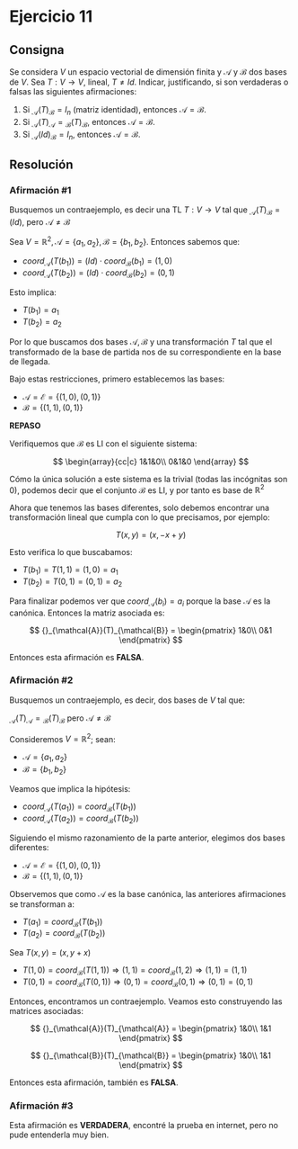 # Ejercicio 11

## Consigna

Se considera $V$ un espacio vectorial de dimensión finita y $\mathcal{A}$ y $\mathcal{B}$ dos bases de $V$. Sea $T:V\to V$, lineal, $T\neq Id$. Indicar, justificando, si son verdaderas o falsas las siguientes afirmaciones:

1. Si ${}_{\mathcal{A}}(T)_{\mathcal{B}}=I_n$ (matriz identidad), entonces $\mathcal{A}=\mathcal{B}$.
2. Si ${}_{\mathcal{A}}(T)_{\mathcal{A}}={}_{\mathcal{B}}(T)_{\mathcal{B}}$, entonces $\mathcal{A}=\mathcal{B}$.
3. Si ${}_{\mathcal{A}}(Id)_{\mathcal{B}}=I_n$, entonces $\mathcal{A}=\mathcal{B}$.

## Resolución

### Afirmación #1

Busquemos un contraejemplo, es decir una TL  $T:V\to V$ tal que ${}_{\mathcal{A}}(T)_{\mathcal{B}} = (Id)$, pero $\mathcal{A} \neq \mathcal{B}$

Sea $V=\mathbb{R}^2,\mathcal{A} = \{a_1,a_2\},\mathcal{B} = \{b_1, b_2\}$. Entonces sabemos que:

- $coord_{\mathcal{A}}(T(b_1)) = (Id) \cdot coord_{\mathcal{B}}(b_1) = (1,0)$
- $coord_{\mathcal{A}}(T(b_2)) = (Id) \cdot coord_{\mathcal{B}}(b_2) = (0,1)$

Esto implica:

- $T(b_1) = a_1$
- $T(b_2) = a_2$

Por lo que buscamos dos bases $\mathcal{A}, \mathcal{B}$ y una transformación $T$ tal que el transformado de la base de partida nos de su correspondiente en la base de llegada.

Bajo estas restricciones, primero establecemos las bases:

- $\mathcal{A} = \mathcal{E} = \{(1,0),(0,1)\}$
- $\mathcal{B} = \{(1,1),(0,1)\}$

**REPASO**

Verifiquemos que $\mathcal{B}$ es LI con el siguiente sistema:

$$
\begin{array}{cc|c}
1&1&0\\
0&1&0
\end{array}
$$

Cómo la única solución a este sistema es la trivial (todas las incógnitas son 0), podemos decir que el conjunto $\mathcal{B}$ es LI, y por tanto es base de $\mathbb{R}^2$

Ahora que tenemos las bases diferentes, solo debemos encontrar una transformación lineal que cumpla con lo que precisamos, por ejemplo:

$$T(x,y) = (x,-x+y)$$

Esto verifica lo que buscabamos:

- $T(b_1) = T(1,1) = (1,0) = a_1$
- $T(b_2) = T(0,1) = (0,1) = a_2$

Para finalizar podemos ver que $coord_{\mathcal{A}}(b_i) = a_i$ porque la base $\mathcal{A}$ es la canónica. Entonces la matriz asociada es:

$$
{}_{\mathcal{A}}(T)_{\mathcal{B}} = 
\begin{pmatrix}
1&0\\
0&1
\end{pmatrix}
$$

Entonces esta afirmación es **FALSA**.

### Afirmación #2

Busquemos un contraejemplo, es decir, dos bases de $V$ tal que:

${}_{\mathcal{A}}(T)_{\mathcal{A}} = {}_{\mathcal{B}}(T)_{\mathcal{B}}$ pero $\mathcal{A}\neq\mathcal{B}$

Consideremos $V=\mathbb{R}^2$; sean:

- $\mathcal{A} = \{a_1, a_2\}$
- $\mathcal{B} = \{b_1, b_2\}$

Veamos que implica la hipótesis:

- $coord_{\mathcal{A}}(T(a_1)) = coord_{\mathcal{B}}(T(b_1))$
- $coord_{\mathcal{A}}(T(a_2)) = coord_{\mathcal{B}}(T(b_2))$

Siguiendo el mismo razonamiento de la parte anterior, elegimos dos bases diferentes:

- $\mathcal{A} = \mathcal{E} = \{(1,0),(0,1)\}$
- $\mathcal{B} = \{(1,1),(0,1)\}$

Observemos que como $\mathcal{A}$ es la base canónica, las anteriores afirmaciones se transforman a:

- $T(a_1) = coord_{\mathcal{B}}(T(b_1))$
- $T(a_2) = coord_{\mathcal{B}}(T(b_2))$

Sea $T(x,y) = (x,y+x)$

- $T(1,0) = coord_{\mathcal{B}}(T(1,1)) \Rightarrow (1,1) = coord_{\mathcal{B}}(1,2) \Rightarrow (1,1) = (1,1)$ 
- $T(0,1) = coord_{\mathcal{B}}(T(0,1)) \Rightarrow (0,1) = coord_{\mathcal{B}}(0,1) \Rightarrow (0,1) = (0,1)$

Entonces, encontramos un contraejemplo. Veamos esto construyendo las matrices asociadas:

$$
{}_{\mathcal{A}}(T)_{\mathcal{A}} =
\begin{pmatrix}
1&0\\
1&1
\end{pmatrix}
$$

$$
{}_{\mathcal{B}}(T)_{\mathcal{B}} =
\begin{pmatrix}
1&0\\
1&1
\end{pmatrix}
$$

Entonces esta afirmación, también es **FALSA**.

### Afirmación #3

Esta afirmación es **VERDADERA**, encontré la prueba en internet, pero no pude entenderla muy bien.